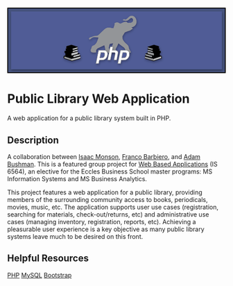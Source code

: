 ![PHP Web App Banner](./php-web-app-banner.png)

# Public Library Web Application

A web application for a public library system built in PHP.

## Description

A collaboration between [Isaac Monson](https://github.com/isaacmonson), [Franco Barbiero](https://github.com/Francoranco4), and [Adam Bushman](https://github.com/adambushman). This is a featured group project for [Web Based Applications](https://class-schedule.app.utah.edu/main/1124/description.html?subj=IS&catno=6465&section=001) (IS 6564), an elective for the Eccles Business School master programs: MS Information Systems and MS Business Analytics. 

This project features a web application for a public library, providing members of the surrounding community access to books, periodicals, movies, music, etc. The application supports user use cases (registration, searching for materials, check-out/returns, etc) and administrative use cases (managing inventory, registration, reports, etc). Achieving a pleasurable user experience is a key objective as many public library systems leave much to be desired on this front. 

## Helpful Resources

[PHP](https://www.php.net/)
[MySQL](https://www.mysql.com/)
[Bootstrap](https://getbootstrap.com/)
